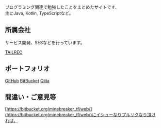 プログラミング関連で勉強したことをまとめたサイトです。  
主にJava, Kotlin, TypeScriptなど。


## 所属会社

サービス開発、SESなどを行っています。

[TAILREC](https://tailrec.jp)


## ポートフォリオ

[GitHub](https://github.com/minebreaker-tf)
[BitBucket](https://bitbucket.org/minebreaker_tf)
[Qiita](https://qiita.com/minebreaker)


## 間違い・ご意見等
[https://bitbucket.org/minebreaker_tf/web/](https://bitbucket.org/minebreaker_tf/web/)にイシューなりプルリクなり頂ければ。
